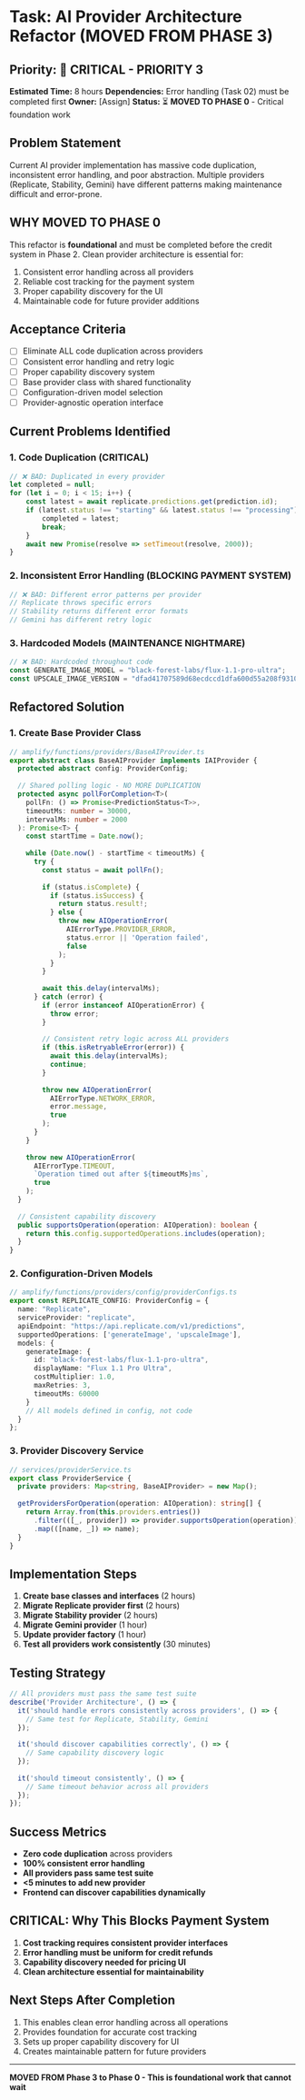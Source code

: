 # Task: AI Provider Architecture Refactor (MOVED FROM PHASE 3)

## Priority: 🔴 CRITICAL - PRIORITY 3
**Estimated Time:** 8 hours
**Dependencies:** Error handling (Task 02) must be completed first
**Owner:** [Assign]
**Status:** ⏳ **MOVED TO PHASE 0** - Critical foundation work

## Problem Statement
Current AI provider implementation has massive code duplication, inconsistent error handling, and poor abstraction. Multiple providers (Replicate, Stability, Gemini) have different patterns making maintenance difficult and error-prone.

## WHY MOVED TO PHASE 0
This refactor is **foundational** and must be completed before the credit system in Phase 2. Clean provider architecture is essential for:
1. Consistent error handling across all providers
2. Reliable cost tracking for the payment system
3. Proper capability discovery for the UI
4. Maintainable code for future provider additions

## Acceptance Criteria
- [ ] Eliminate ALL code duplication across providers
- [ ] Consistent error handling and retry logic
- [ ] Proper capability discovery system
- [ ] Base provider class with shared functionality
- [ ] Configuration-driven model selection
- [ ] Provider-agnostic operation interface

## Current Problems Identified

### 1. Code Duplication (CRITICAL)
```typescript
// ❌ BAD: Duplicated in every provider
let completed = null;
for (let i = 0; i < 15; i++) {
    const latest = await replicate.predictions.get(prediction.id);
    if (latest.status !== "starting" && latest.status !== "processing") {
        completed = latest;
        break;
    }
    await new Promise(resolve => setTimeout(resolve, 2000));
}
```

### 2. Inconsistent Error Handling (BLOCKING PAYMENT SYSTEM)
```typescript
// ❌ BAD: Different error patterns per provider
// Replicate throws specific errors
// Stability returns different error formats  
// Gemini has different retry logic
```

### 3. Hardcoded Models (MAINTENANCE NIGHTMARE)
```typescript
// ❌ BAD: Hardcoded throughout code
const GENERATE_IMAGE_MODEL = "black-forest-labs/flux-1.1-pro-ultra";
const UPSCALE_IMAGE_VERSION = "dfad41707589d68ecdccd1dfa600d55a208f9310748e44bfe35b4a6291453d5e";
```

## Refactored Solution

### 1. Create Base Provider Class
```typescript
// amplify/functions/providers/BaseAIProvider.ts
export abstract class BaseAIProvider implements IAIProvider {
  protected abstract config: ProviderConfig;
  
  // Shared polling logic - NO MORE DUPLICATION
  protected async pollForCompletion<T>(
    pollFn: () => Promise<PredictionStatus<T>>,
    timeoutMs: number = 30000,
    intervalMs: number = 2000
  ): Promise<T> {
    const startTime = Date.now();
    
    while (Date.now() - startTime < timeoutMs) {
      try {
        const status = await pollFn();
        
        if (status.isComplete) {
          if (status.isSuccess) {
            return status.result!;
          } else {
            throw new AIOperationError(
              AIErrorType.PROVIDER_ERROR,
              status.error || 'Operation failed',
              false
            );
          }
        }
        
        await this.delay(intervalMs);
      } catch (error) {
        if (error instanceof AIOperationError) {
          throw error;
        }
        
        // Consistent retry logic across ALL providers
        if (this.isRetryableError(error)) {
          await this.delay(intervalMs);
          continue;
        }
        
        throw new AIOperationError(
          AIErrorType.NETWORK_ERROR,
          error.message,
          true
        );
      }
    }
    
    throw new AIOperationError(
      AIErrorType.TIMEOUT,
      `Operation timed out after ${timeoutMs}ms`,
      true
    );
  }
  
  // Consistent capability discovery
  public supportsOperation(operation: AIOperation): boolean {
    return this.config.supportedOperations.includes(operation);
  }
}
```

### 2. Configuration-Driven Models
```typescript
// amplify/functions/providers/config/providerConfigs.ts
export const REPLICATE_CONFIG: ProviderConfig = {
  name: "Replicate",
  serviceProvider: "replicate",
  apiEndpoint: "https://api.replicate.com/v1/predictions",
  supportedOperations: ['generateImage', 'upscaleImage'],
  models: {
    generateImage: {
      id: "black-forest-labs/flux-1.1-pro-ultra",
      displayName: "Flux 1.1 Pro Ultra",
      costMultiplier: 1.0,
      maxRetries: 3,
      timeoutMs: 60000
    }
    // All models defined in config, not code
  }
};
```

### 3. Provider Discovery Service
```typescript
// services/providerService.ts
export class ProviderService {
  private providers: Map<string, BaseAIProvider> = new Map();
  
  getProvidersForOperation(operation: AIOperation): string[] {
    return Array.from(this.providers.entries())
      .filter(([_, provider]) => provider.supportsOperation(operation))
      .map(([name, _]) => name);
  }
}
```

## Implementation Steps
1. **Create base classes and interfaces** (2 hours)
2. **Migrate Replicate provider first** (2 hours)
3. **Migrate Stability provider** (2 hours)  
4. **Migrate Gemini provider** (1 hour)
5. **Update provider factory** (1 hour)
6. **Test all providers work consistently** (30 minutes)

## Testing Strategy
```typescript
// All providers must pass the same test suite
describe('Provider Architecture', () => {
  it('should handle errors consistently across providers', () => {
    // Same test for Replicate, Stability, Gemini
  });
  
  it('should discover capabilities correctly', () => {
    // Same capability discovery logic
  });
  
  it('should timeout consistently', () => {
    // Same timeout behavior across all providers
  });
});
```

## Success Metrics
- **Zero code duplication** across providers
- **100% consistent error handling**
- **All providers pass same test suite**
- **<5 minutes to add new provider**
- **Frontend can discover capabilities dynamically**

## CRITICAL: Why This Blocks Payment System
1. **Cost tracking requires consistent provider interfaces**
2. **Error handling must be uniform for credit refunds**
3. **Capability discovery needed for pricing UI**
4. **Clean architecture essential for maintainability**

## Next Steps After Completion
1. This enables clean error handling across all operations
2. Provides foundation for accurate cost tracking  
3. Sets up proper capability discovery for UI
4. Creates maintainable pattern for future providers

---
**MOVED FROM Phase 3 to Phase 0 - This is foundational work that cannot wait**